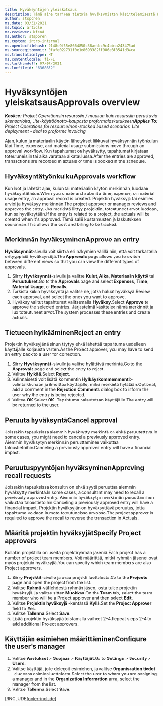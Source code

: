 ```yaml
---
title: Hyväksyntöjen yleiskatsaus
description: Tämä aihe tarjoaa tietoja hyväksymisten käsittelemisestä Project Operationsissa.
author: stsporen
ms.date: 03/31/2021
ms.topic: article
ms.reviewer: kfend
ms.author: stsporen
ms.custom: intro-internal
ms.openlocfilehash: 9148c9f55e8664850c38aebbc9c4bbaa243475ad
ms.sourcegitcommit: 0fafe022731f0e1e8693382ff906e3f8541d34ca
ms.translationtype: HT
ms.contentlocale: fi-FI
ms.lasthandoff: 07/07/2021
ms.locfileid: "6368652"
---
```

# <a name="approvals-overview"></a><span data-ttu-id="a617a-103">Hyväksyntöjen yleiskatsaus</span><span class="sxs-lookup"><span data-stu-id="a617a-103">Approvals overview</span></span>

<span data-ttu-id="a617a-104">_**Koskee:** Project Operationsin resurssiin / muuhun kuin resurssiin perustuvia skenaarioita, Lite-käyttöönotto-kaupasta proformalaskutukseen_</span><span class="sxs-lookup"><span data-stu-id="a617a-104">_**Applies To:** Project Operations for resource/non-stocked based scenarios, Lite deployment - deal to proforma invoicing_</span></span>

<span data-ttu-id="a617a-105">Ajan, kulun ja materiaalin käytön lähetykset liikkuvat hyväksynnän työnkulun läpi.</span><span class="sxs-lookup"><span data-stu-id="a617a-105">Time, expense, and material usage submissions move through an approval workflow.</span></span> <span data-ttu-id="a617a-106">Kun tapahtumat on hyväksytty, tapahtumat kirjataan toteutuneisiin tai aika varataan aikataulussa.</span><span class="sxs-lookup"><span data-stu-id="a617a-106">After the entries are approved, transactions are recorded in actuals or time is booked in the schedule.</span></span>

## <a name="approvals-workflow"></a><span data-ttu-id="a617a-107">Hyväksyntätyönkulku</span><span class="sxs-lookup"><span data-stu-id="a617a-107">Approvals workflow</span></span>
<span data-ttu-id="a617a-108">Kun luot ja lähetät ajan, kulun tai materiaalin käytön merkinnän, luodaan hyväksyntätietue.</span><span class="sxs-lookup"><span data-stu-id="a617a-108">When you create and submit a time, expense, or material usage entry, an approval record is created.</span></span> <span data-ttu-id="a617a-109">Projektin hyväksyjä tai esimies arvioi ja hyväksyy merkinnän.</span><span class="sxs-lookup"><span data-stu-id="a617a-109">The project approver or manager reviews and approves the entry.</span></span> <span data-ttu-id="a617a-110">Jos merkintä liittyy projektiin, toteutuneet arvot luodaan, kun se hyväksytään.</span><span class="sxs-lookup"><span data-stu-id="a617a-110">If the entry is related to a project, the actuals will be created when it's approved.</span></span> <span data-ttu-id="a617a-111">Tämä sallii kustannusten ja laskutuksen seurannan.</span><span class="sxs-lookup"><span data-stu-id="a617a-111">This allows the cost and billing to be tracked.</span></span>

## <a name="approve-an-entry"></a><span data-ttu-id="a617a-112">Merkinnän hyväksyminen</span><span class="sxs-lookup"><span data-stu-id="a617a-112">Approve an entry</span></span>
<span data-ttu-id="a617a-113">**Hyväksynnät**-sivulla voit siirtyä eri näkymien välillä niin, että voit tarkastella erityyppisiä hyväksyntöjä.</span><span class="sxs-lookup"><span data-stu-id="a617a-113">The **Approvals** page allows you to switch between different views so that you can view the different types of approvals.</span></span>
  
1. <span data-ttu-id="a617a-114">Siirry **Hyväksynnät**-sivulle ja valitse **Kulut**, **Aika**, **Materiaalin käyttö** tai **Peruutukset**.</span><span class="sxs-lookup"><span data-stu-id="a617a-114">Go to the **Approvals** page and select **Expenses**, **Time**, **Material Usage**, or **Recalls**.</span></span>
2. <span data-ttu-id="a617a-115">Tarkista kukin hyväksyntä ja valitse ne, jotka haluat hyväksyä.</span><span class="sxs-lookup"><span data-stu-id="a617a-115">Review each approval, and select the ones you want to approve.</span></span>
3. <span data-ttu-id="a617a-116">Hyväksy valitut tapahtumat valitsemalla **Hyväksy**.</span><span class="sxs-lookup"><span data-stu-id="a617a-116">Select **Approve** to approve the selected entries.</span></span>
<span data-ttu-id="a617a-117">Järjestelmä käsittelee nämä merkinnät ja luo toteutuneet arvot.</span><span class="sxs-lookup"><span data-stu-id="a617a-117">The system processes these entries and create actuals.</span></span>

## <a name="reject-an-entry"></a><span data-ttu-id="a617a-118">Tietueen hylkääminen</span><span class="sxs-lookup"><span data-stu-id="a617a-118">Reject an entry</span></span>
<span data-ttu-id="a617a-119">Projektin hyväksyjänä sinun täytyy ehkä lähettää tapahtuma uudelleen käyttäjälle korjausta varten.</span><span class="sxs-lookup"><span data-stu-id="a617a-119">As the Project approver, you may have to send an entry back to a user for correction.</span></span>
  
1. <span data-ttu-id="a617a-120">Siirry **Hyväksynnät**-sivulle ja valitse hylättävä merkintä.</span><span class="sxs-lookup"><span data-stu-id="a617a-120">Go to the **Approvals** page and select the entry to reject.</span></span> 
2. <span data-ttu-id="a617a-121">Valitse **Hylkää**.</span><span class="sxs-lookup"><span data-stu-id="a617a-121">Select **Reject**.</span></span>
3. <span data-ttu-id="a617a-122">Valinnaisesti voit lisätä kommentin **Hylkäyskommemmentit**-valintaikkunaan ja ilmoittaa käyttäjälle, miksi merkintä hylätään.</span><span class="sxs-lookup"><span data-stu-id="a617a-122">Optional, add a comment in the **Rejection Comments** dialog box to inform the user why the entry is being rejected.</span></span>
4. <span data-ttu-id="a617a-123">Valitse **OK**.</span><span class="sxs-lookup"><span data-stu-id="a617a-123">Select **OK**.</span></span> <span data-ttu-id="a617a-124">Tapahtuma palautetaan käyttäjälle.</span><span class="sxs-lookup"><span data-stu-id="a617a-124">The entry will be returned to the user.</span></span>
  
## <a name="cancel-approval"></a><span data-ttu-id="a617a-125">Peruuta hyväksyntä</span><span class="sxs-lookup"><span data-stu-id="a617a-125">Cancel approval</span></span>
<span data-ttu-id="a617a-126">Joissakin tapauksissa aiemmin hyväksytty merkintä on ehkä peruutettava.</span><span class="sxs-lookup"><span data-stu-id="a617a-126">In some cases, you might need to cancel a previously approved entry.</span></span> <span data-ttu-id="a617a-127">Aiemmin hyväksytyn merkinnän peruuttaminen vaikuttaa taloustietoihin.</span><span class="sxs-lookup"><span data-stu-id="a617a-127">Canceling a previously approved entry will have a financial impact.</span></span> 

## <a name="approving-recall-requests"></a><span data-ttu-id="a617a-128">Peruutuspyyntöjen hyväksyminen</span><span class="sxs-lookup"><span data-stu-id="a617a-128">Approving recall requests</span></span>
<span data-ttu-id="a617a-129">Joissakin tapauksissa konsultin on ehkä syytä peruuttaa aiemmin hyväksytty merkintä.</span><span class="sxs-lookup"><span data-stu-id="a617a-129">In some cases, a consultant may need to recall a previously approved entry.</span></span> <span data-ttu-id="a617a-130">Aiemmin hyväksytyn merkinnän peruuttaminen vaikuttaa taloustietoihin.</span><span class="sxs-lookup"><span data-stu-id="a617a-130">Canceling a previously approved entry will have a financial impact.</span></span> <span data-ttu-id="a617a-131">Projektin hyväksyjän on hyväksyttävä peruutus, jotta tapahtuma voidaan kumota toteutuneissa arvoissa.</span><span class="sxs-lookup"><span data-stu-id="a617a-131">The project approver is required to approve the recall to reverse the transaction in Actuals.</span></span>

## <a name="specify-project-approvers"></a><span data-ttu-id="a617a-132">Määritä projektin hyväksyjät</span><span class="sxs-lookup"><span data-stu-id="a617a-132">Specify Project approvers</span></span>
<span data-ttu-id="a617a-133">Kullakin projektilla on useita projektiryhmän jäseniä.</span><span class="sxs-lookup"><span data-stu-id="a617a-133">Each project has a number of project team members.</span></span> <span data-ttu-id="a617a-134">Voit määrittää, mitkä ryhmän jäsenet ovat myös projektin hyväksyjiä.</span><span class="sxs-lookup"><span data-stu-id="a617a-134">You can specify which team members are also Project approvers.</span></span>

1. <span data-ttu-id="a617a-135">Siirry **Projektit**-sivulle ja avaa projekti luettelosta.</span><span class="sxs-lookup"><span data-stu-id="a617a-135">Go to the **Projects** page and open the project from the list.</span></span>
2. <span data-ttu-id="a617a-136">Valitse **Ryhmä**-välilehdestä ryhmän jäsen, josta tulee projektin hyväksyjä, ja valitse sitten **Muokkaa**.</span><span class="sxs-lookup"><span data-stu-id="a617a-136">On the **Team** tab, select the team member who will be a Project approver and then select **Edit**.</span></span>
3. <span data-ttu-id="a617a-137">Valitse **Projektin hyväksyjä** -kentässä **Kyllä**.</span><span class="sxs-lookup"><span data-stu-id="a617a-137">Set the **Project Approver** field to **Yes**.</span></span>
4. <span data-ttu-id="a617a-138">Valitse **Tallenna**.</span><span class="sxs-lookup"><span data-stu-id="a617a-138">Select **Save**.</span></span>
5. <span data-ttu-id="a617a-139">Lisää projektin hyväksyjiä toistamalla vaiheet 2–4.</span><span class="sxs-lookup"><span data-stu-id="a617a-139">Repeat steps 2-4 to add additional Project approvers.</span></span>

## <a name="configure-the-users-manager"></a><span data-ttu-id="a617a-140">Käyttäjän esimiehen määrittäminen</span><span class="sxs-lookup"><span data-stu-id="a617a-140">Configure the user's manager</span></span>

1. <span data-ttu-id="a617a-141">Valitse **Asetukset** > **Suojaus** > **Käyttäjät**.</span><span class="sxs-lookup"><span data-stu-id="a617a-141">Go to **Settings** > **Security** > **Users**.</span></span>
2. <span data-ttu-id="a617a-142">Valitse käyttäjä, jolle delegoit esimiehen, ja valitse **Organisaation tiedot** -alueessa esimies luettelosta.</span><span class="sxs-lookup"><span data-stu-id="a617a-142">Select the user to whom you are assigning a manager and in the **Organization Information** area, select the manager from the list.</span></span> 
3. <span data-ttu-id="a617a-143">Valitse **Tallenna**.</span><span class="sxs-lookup"><span data-stu-id="a617a-143">Select **Save**.</span></span>




[!INCLUDE[footer-include](../includes/footer-banner.md)]
